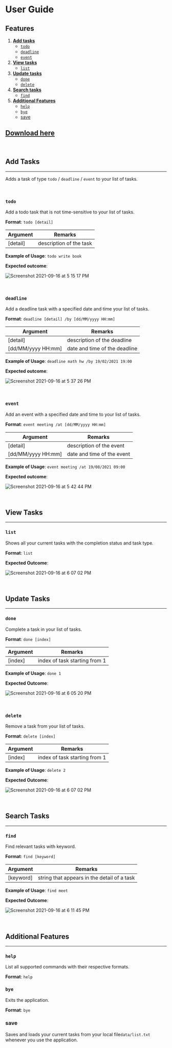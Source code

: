 # User Guide
## Features
1. [**Add tasks**](#add-tasks)
   - [`todo`](#todo)
   - [`deadline`](#deadline)
   - [`event`](#event)
2. [**View tasks**](#view-tasks)
   - [`list`](#list)
3. [**Update tasks**](#update-tasks)
   - [`done`](#done)
   - [`delete`](#delete)
4. [**Search tasks**](#search-tasks)
   - [`find`](#find)
5. [**Additional Features**](#additional-features)
   - [`help`](#help)
   - [`bye`](#bye)
   - [save](#save)
 
## [Download here](https://github.com/amzhy/ip/releases/download/A-Release/duke.jar)

<br />
  
## Add Tasks

---
Adds a task of type `todo` / `deadline` / `event` to your list of tasks.

<br />

### `todo`

Add a todo task that is not time-sensitive to your list of tasks.


**Format**: `todo [detail]`

| Argument | Remarks |
| ------------ | ------------- |
| [detail] | description of the task |


**Example of Usage**: `todo write book`

**Expected outcome**: 

![Screenshot 2021-09-16 at 5 15 17 PM](https://user-images.githubusercontent.com/76540550/133602205-c19cc254-7348-4e2a-aa59-3aed2acf5104.png)


<br />

### `deadline`
Add a deadline task with a specified date and time your list of tasks.

**Format**: `deadline [detail] /by [dd/MM/yyyy HH:mm]`

| Argument | Remarks |
| ------------ | ------------- |
| [detail] | description of the deadline |
| [dd/MM/yyyy HH:mm] | date and time of the deadline |


**Example of Usage**: `deadline math hw /by 19/02/2021 19:00`

**Expected outcome**:

![Screenshot 2021-09-16 at 5 37 26 PM](https://user-images.githubusercontent.com/76540550/133602163-86e99996-2c38-4a73-9905-31fe3ffe1c8f.png)

<br />

### `event`
Add an event with a specified date and time to your list of tasks.

**Format**: `event meeting /at [dd/MM/yyyy HH:mm]`

| Argument | Remarks |
| ------------ | ------------- |
| [detail] | description of the event |
| [dd/MM/yyyy HH:mm] | date and time of the event |


**Example of Usage**: `event meeting /at 19/08/2021 09:00`

**Expected outcome**:

![Screenshot 2021-09-16 at 5 42 44 PM](https://user-images.githubusercontent.com/76540550/133602124-1bbc3501-806d-4240-9bd9-ee72f135d32f.png)

<br />


## View Tasks

---
### `list`
Shows all your current tasks with the completion status and task type.

**Format**: `list`

**Expected Outcome**:

![Screenshot 2021-09-16 at 6 07 02 PM](https://user-images.githubusercontent.com/76540550/133601901-5028d4ba-b37e-40f7-96c7-373c1fb6c542.png)

<br />

## Update Tasks

---
### `done`
Complete a task in your list of tasks.

**Format**: `done [index]`

| Argument | Remarks |
| ------------ | ------------- |
| [index] | index of task starting from 1 |


**Example of Usage**: `done 1`

**Expected Outcome**:

![Screenshot 2021-09-16 at 6 05 20 PM](https://user-images.githubusercontent.com/76540550/133601954-40b78698-65c8-43c3-ac9c-9032467316d8.png)


<br />

### `delete`
Remove a task from your list of tasks.

**Format**: `delete [index]`

| Argument | Remarks |
| ------------ | ------------- |
| [index] | index of task starting from 1 |


**Example of Usage**: `delete 2`

**Expected Outcome**:


![Screenshot 2021-09-16 at 6 07 02 PM](https://user-images.githubusercontent.com/76540550/133601901-5028d4ba-b37e-40f7-96c7-373c1fb6c542.png)

<br />

## Search Tasks

---
### `find`
Find relevant tasks with keyword.

**Format**: `find [keyword]`

| Argument | Remarks |
| ------------ | ------------- |
| [keyword] | string that appears in the detail of a task |


**Example of Usage**: `find meet`

**Expected Outcome**:


![Screenshot 2021-09-16 at 6 11 45 PM](https://user-images.githubusercontent.com/76540550/133601607-c24acd3d-c661-4bd7-8bbf-43a95f38f149.png)

<br />

## Additional Features

---
### `help`
List all  supported commands with their respective formats.

**Format**: `help`

### `bye`
Exits the application.

**Format**: `bye`

### save 
Saves and loads your current tasks from your local file`data/list.txt` whenever you use the application. 
